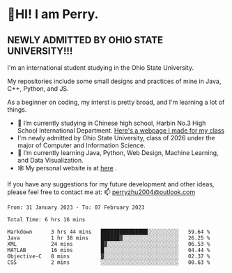 # 🌄HI! I am Perry. <br> #
## NEWLY ADMITTED BY OHIO STATE UNIVERSITY!!! ##  
I'm an international student studying in the Ohio State University. <br>

My repositories include some small designs and practices of mine in Java, C++, Python, and JS. <br>

As a beginner on coding, my interst is pretty broad, and I'm learning a lot of things. <br>
- 🔭 I’m currently studying in Chinese high school, Harbin No.3 High School International Department. [Here's a webpage I made for my class](https://perry2004.github.io/weirdos/)
- I'm newly admitted by Ohio State University, class of 2026 under the major of Computer and Information Science. 
- 🌱 I’m currently learning Java, Python, Web Design, Machine Learning, and Data Visualization. 
- 🕸️ My personal website is at <a href="https://zhu-yp.cn">here</a> .  

If you have any suggestions for my future development and other ideas, please feel free to contact me at: 📫 [perryzhu2004@outlook.com](mailto:perryzhu2004@outlook.com)

<!--START_SECTION:waka-->

```text
From: 31 January 2023 - To: 07 February 2023

Total Time: 6 hrs 16 mins

Markdown      3 hrs 44 mins   ███████████████░░░░░░░░░░   59.64 %
Java          1 hr 38 mins    ██████▓░░░░░░░░░░░░░░░░░░   26.25 %
XML           24 mins         █▓░░░░░░░░░░░░░░░░░░░░░░░   06.53 %
MATLAB        16 mins         █░░░░░░░░░░░░░░░░░░░░░░░░   04.44 %
Objective-C   8 mins          ▓░░░░░░░░░░░░░░░░░░░░░░░░   02.37 %
CSS           2 mins          ░░░░░░░░░░░░░░░░░░░░░░░░░   00.63 %
```

<!--END_SECTION:waka-->